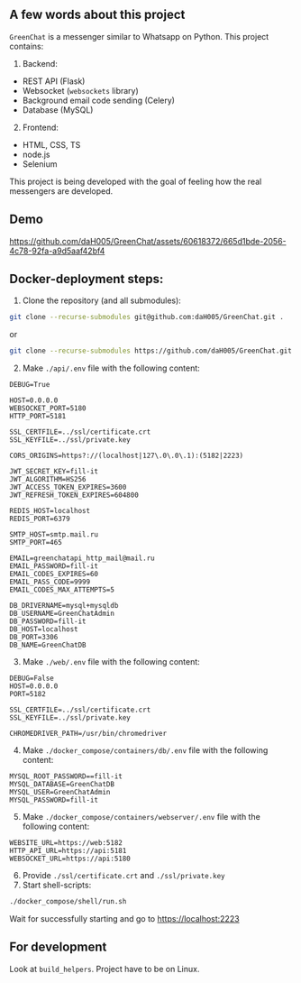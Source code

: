 A few words about this project
----------------------------
`GreenChat` is a messenger similar to Whatsapp on Python. This project contains:
1. Backend:
- REST API (Flask)
- Websocket (`websockets` library)
- Background email code sending (Celery)
- Database (MySQL)

2. Frontend:
- HTML, CSS, TS
- node.js
- Selenium

This project is being developed with the goal of feeling how the real messengers are developed.

Demo
----
https://github.com/daH005/GreenChat/assets/60618372/665d1bde-2056-4c78-92fa-a9d5aaf42bf4

Docker-deployment steps:
------------------------

1. Clone the repository (and all submodules):
```sh
git clone --recurse-submodules git@github.com:daH005/GreenChat.git .
```
or
```sh
git clone --recurse-submodules https://github.com/daH005/GreenChat.git .
```  
2. Make `./api/.env` file with the following content:
```env
DEBUG=True

HOST=0.0.0.0
WEBSOCKET_PORT=5180
HTTP_PORT=5181

SSL_CERTFILE=../ssl/certificate.crt
SSL_KEYFILE=../ssl/private.key

CORS_ORIGINS=https?://(localhost|127\.0\.0\.1):(5182|2223)

JWT_SECRET_KEY=fill-it
JWT_ALGORITHM=HS256
JWT_ACCESS_TOKEN_EXPIRES=3600
JWT_REFRESH_TOKEN_EXPIRES=604800

REDIS_HOST=localhost
REDIS_PORT=6379

SMTP_HOST=smtp.mail.ru
SMTP_PORT=465

EMAIL=greenchatapi_http_mail@mail.ru
EMAIL_PASSWORD=fill-it
EMAIL_CODES_EXPIRES=60
EMAIL_PASS_CODE=9999
EMAIL_CODES_MAX_ATTEMPTS=5

DB_DRIVERNAME=mysql+mysqldb
DB_USERNAME=GreenChatAdmin
DB_PASSWORD=fill-it
DB_HOST=localhost
DB_PORT=3306
DB_NAME=GreenChatDB
```
3. Make `./web/.env` file with the following content:
```env
DEBUG=False
HOST=0.0.0.0
PORT=5182

SSL_CERTFILE=../ssl/certificate.crt
SSL_KEYFILE=../ssl/private.key

CHROMEDRIVER_PATH=/usr/bin/chromedriver
```
4. Make `./docker_compose/containers/db/.env` file with the following content:
```env
MYSQL_ROOT_PASSWORD==fill-it
MYSQL_DATABASE=GreenChatDB
MYSQL_USER=GreenChatAdmin
MYSQL_PASSWORD=fill-it
```
5. Make `./docker_compose/containers/webserver/.env` file with the following content:
```env
WEBSITE_URL=https://web:5182
HTTP_API_URL=https://api:5181
WEBSOCKET_URL=https://api:5180
```
6. Provide `./ssl/certificate.crt` and `./ssl/private.key`
7. Start shell-scripts:
```sh
./docker_compose/shell/run.sh
```
Wait for successfully starting and go to [https://localhost:2223](https://localhost:2223)

For development
---------------
Look at `build_helpers`. Project have to be on Linux.
